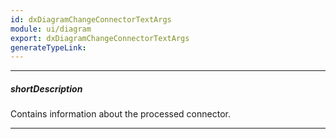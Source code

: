 ```yaml
---
id: dxDiagramChangeConnectorTextArgs
module: ui/diagram
export: dxDiagramChangeConnectorTextArgs
generateTypeLink: 
---
```

---
##### shortDescription
Contains information about the processed connector.

---
